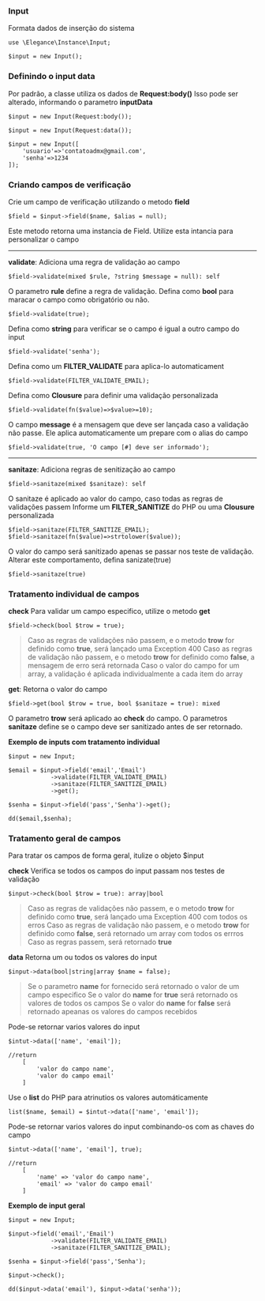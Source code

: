 ### Input
Formata dados de inserção do sistema

    use \Elegance\Instance\Input;

    $input = new Input();

### Definindo o input data
Por padrão, a classe utiliza os dados de **Request:body()**
Isso pode ser alterado, informando o parametro **inputData**


    $input = new Input(Request:body());
    
    $input = new Input(Request:data());
    
    $input = new Input([
        'usuario'=>'contatoadmx@gmail.com',
        'senha'=>1234
    ]);

### Criando campos de verificação
Crie um campo de verificação utilizando o metodo **field**

    $field = $input->field($name, $alias = null);

Este metodo retorna uma instancia de Field. Utilize esta intancia para personalizar o campo

---

**validate**: Adiciona uma regra de validação ao campo
    
    $field->validate(mixed $rule, ?string $message = null): self

O parametro **rule** define a regra de validação.
Defina como **bool** para maracar o campo como obrigatório ou não.

    $field->validate(true);

Defina como **string** para verificar se o campo é igual a outro campo do input

    $field->validate('senha');

Defina como um **FILTER_VALIDATE** para aplica-lo automaticament

    $field->validate(FILTER_VALIDATE_EMAIL);

Defina como **Clousure** para definir uma validação personalizada

    $field->validate(fn($value)=>$value>=10);

O campo **message** é a mensagem que deve ser lançada caso a validação não passe. 
Ele aplica automaticamente um prepare com o alias do campo

    $field->validate(true, 'O campo [#] deve ser informado');

---

**sanitaze**: Adiciona regras de senitização ao campo
    
    $field->sanitaze(mixed $sanitaze): self

O sanitaze é aplicado ao valor do campo, caso todas as regras de validações passem
Informe um **FILTER_SANITIZE** do PHP ou uma **Clousure** personalizada

    $field->sanitaze(FILTER_SANITIZE_EMAIL);
    $field->sanitaze(fn($value)=>strtolower($value));

O valor do campo será sanitizado apenas se passar nos teste de validação. Alterar este comportamento, defina sanizate(true)

    $field->sanitaze(true)

### Tratamento individual de campos

**check**
Para validar um campo especifico, utilize o metodo **get**

    $field->check(bool $trow = true);

> Caso as regras de validações não passem, e o metodo **trow** for definido como **true**, será lançado uma Exception 400
> Caso as regras de validação não passem, e o metodo **trow** for definido como **false**, a mensagem de erro será retornada
> Caso o valor do campo for um array, a validação é aplicada individualmente a cada item do array

**get**: Retorna o valor do campo
    
    $field->get(bool $trow = true, bool $sanitaze = true): mixed

O parametro **trow** será aplicado ao **check** do campo. 
O parametros **sanitaze** define se o campo deve ser sanitizado antes de ser retornado.

**Exemplo de inputs com tratamento individual**

    $input = new Input;

    $email = $input->field('email','Email')
                ->validate(FILTER_VALIDATE_EMAIL)
                ->sanitaze(FILTER_SANITIZE_EMAIL)
                ->get();

    $senha = $input->field('pass','Senha')->get();

    dd($email,$senha);

### Tratamento geral de campos
Para tratar os campos de forma geral, itulize o objeto $input

**check**
Verifica se todos os campos do input passam nos testes de validação

    $input->check(bool $trow = true): array|bool

> Caso as regras de validações não passem, e o metodo **trow** for definido como **true**, será lançado uma Exception 400 com todos os erros
> Caso as regras de validação não passem, e o metodo **trow** for definido como **false**, será retornado um array com todos os errros
> Caso as regras passem, será retornado **true**

**data**
Retorna um ou todos os valores do input

    $input->data(bool|string|array $name = false);

> Se o parametro **name** for fornecido será retornado o valor de um campo especifico
> Se o valor do **name** for **true** será retornado os valores de todos os campos
> Se o valor do **name** for **false** será retornado apeanas os valores do campos recebidos

Pode-se retornar varios valores do input

    $intut->data(['name', 'email']);

    //return
        [
            'valor do campo name',
            'valor do campo email'
        ]

Use o **list** do PHP para atrinutios os valores automáticamente
    
    list($name, $email) = $intut->data(['name', 'email']);

Pode-se retornar varios valores do input combinando-os com as chaves do campo

    $intut->data(['name', 'email'], true);

    //return
        [
            'name' => 'valor do campo name',
            'email' => 'valor do campo email'
        ]

**Exemplo de input geral**

    $input = new Input;

    $input->field('email','Email')
                ->validate(FILTER_VALIDATE_EMAIL)
                ->sanitaze(FILTER_SANITIZE_EMAIL);

    $senha = $input->field('pass','Senha');

    $input->check();

    dd($input->data('email'), $input->data('senha'));